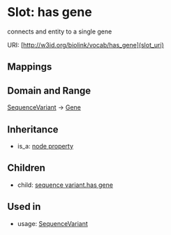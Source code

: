 # Slot: has gene


connects and entity to a single gene

URI: [http://w3id.org/biolink/vocab/has_gene](slot_uri)
## Mappings

## Domain and Range

[SequenceVariant](SequenceVariant.md) -> [Gene](Gene.md)
## Inheritance

 *  is_a: [node property](node_property.md)
## Children

 *  child: [sequence variant.has gene](sequence_variant_has_gene.md)
## Used in

 *  usage: [SequenceVariant](SequenceVariant.md)
